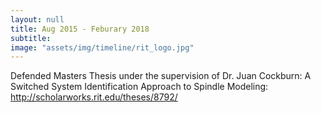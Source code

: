 ```yaml
---
layout: null
title: Aug 2015 - Feburary 2018
subtitle:
image: "assets/img/timeline/rit_logo.jpg"
---
```

Defended Masters Thesis under the supervision of Dr. Juan Cockburn: A Switched System Identification Approach to Spindle Modeling: http://scholarworks.rit.edu/theses/8792/ 